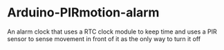 # Arduino-PIRmotion-alarm
An alarm clock that uses a RTC clock module to keep time and uses a PIR sensor to sense movement in front of it as the only way to turn it off
